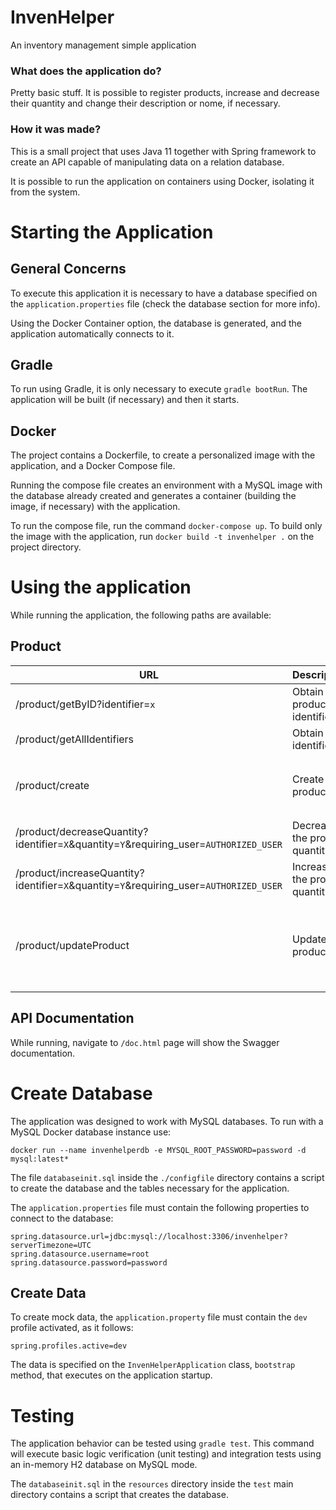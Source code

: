 # InvenHelper

An inventory management simple application

### What does the application do?

Pretty basic stuff. It is possible to register products, increase and decrease their quantity and change their description or nome, if necessary.

### How it was made?
This is a small project that uses Java 11 together with Spring framework to create an API capable of manipulating data on a relation database. 

It is possible to run the application on containers using Docker, isolating it from the system.

# Starting the Application

## General Concerns
To execute this application it is necessary to have a database specified on the `application.properties` file (check the database section for more info).

Using the Docker Container option, the database is generated, and the application automatically connects to it.

## Gradle
To run using Gradle, it is only necessary to execute `gradle bootRun`. The application will be built (if necessary) and then it starts.

## Docker
The project contains a Dockerfile, to create a personalized image with the application, and a Docker Compose file.

Running the compose file creates an environment with a MySQL image with the database already created and generates a container (building the image, if necessary) with the application.

To run the compose file, run the command `docker-compose up`. To build only the image with the application, run `docker build -t invenhelper .` on the project directory.

# Using the application
While running the application, the following paths are available:

## Product

| URL      | Description | JSON Body
| ----------- | ----------- | ------------ |
| /product/getByID?identifier=`x` |  Obtain product by identifier | - 
| /product/getAllIdentifiers   | Obtain all identifiers | -
| /product/create   | Create a product | ```{'requiring_user': AUTHORIZED_USER, 'name': 'x', 'description': 'y', identifier: 'z'} ```
| /product/decreaseQuantity?identifier=`X`&quantity=`Y`&requiring_user=`AUTHORIZED_USER`   | Decrease the product quantity | -
| /product/increaseQuantity?identifier=`X`&quantity=`Y`&requiring_user=`AUTHORIZED_USER`   | Increase the product quantity | -
| /product/updateProduct   | Updates a product | ```{'requiring_user': AUTHORIZED_USER, 'name': 'x', 'description': 'y', identifier: 'z'} ``` (name and description optional)

## API Documentation
While running, navigate to `/doc.html` page will show the Swagger documentation.

# Create Database
The application was designed to work with MySQL databases. To run with a MySQL Docker database instance use:

`docker run --name invenhelperdb -e MYSQL_ROOT_PASSWORD=password -d mysql:latest*`

The file `databaseinit.sql` inside the `./configfile` directory contains a script to create the database and the tables necessary for the application.

The `application.properties` file must contain the following properties to connect to the database:

```
spring.datasource.url=jdbc:mysql://localhost:3306/invenhelper?serverTimezone=UTC
spring.datasource.username=root
spring.datasource.password=password
```

## Create Data
To create mock data, the `application.property` file must contain the `dev` profile activated, as it follows:

```
spring.profiles.active=dev
```

The data is specified on the `InvenHelperApplication` class, `bootstrap` method, that executes on the application startup.

# Testing
The application behavior can be tested using `gradle test`. This command will execute basic logic verification (unit testing) and integration tests using an in-memory H2 database on MySQL mode.

The `databaseinit.sql` in the `resources` directory inside the `test` main directory contains a script that creates the database.
